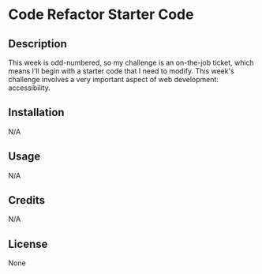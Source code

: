 # Code Refactor Starter Code

## Description

This week is odd-numbered, so my challenge is an on-the-job ticket, which means I'll begin with a starter code that I need to modify. This week's challenge involves a very important aspect of web development: accessibility.

## Installation

N/A

## Usage

N/A

## Credits

N/A

## License

None